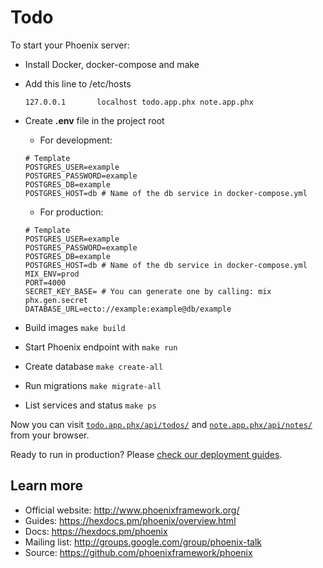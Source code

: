 # Todo

To start your Phoenix server:

- Install Docker, docker-compose and make
- Add this line to /etc/hosts
  ```
  127.0.0.1       localhost todo.app.phx note.app.phx
  ```
- Create **.env** file in the project root

  - For development:

  ```
  # Template
  POSTGRES_USER=example
  POSTGRES_PASSWORD=example
  POSTGRES_DB=example
  POSTGRES_HOST=db # Name of the db service in docker-compose.yml
  ```

  - For production:

  ```
  # Template
  POSTGRES_USER=example
  POSTGRES_PASSWORD=example
  POSTGRES_DB=example
  POSTGRES_HOST=db # Name of the db service in docker-compose.yml
  MIX_ENV=prod
  PORT=4000
  SECRET_KEY_BASE= # You can generate one by calling: mix phx.gen.secret
  DATABASE_URL=ecto://example:example@db/example
  ```

- Build images `make build`
- Start Phoenix endpoint with `make run`
- Create database `make create-all`
- Run migrations `make migrate-all`
- List services and status `make ps`

Now you can visit [`todo.app.phx/api/todos/`](http://todo.app.phx/api/todos/) and [`note.app.phx/api/notes/`](http://note.app.phx/api/notes/) from your browser.

Ready to run in production? Please [check our deployment guides](https://hexdocs.pm/phoenix/deployment.html).

## Learn more

- Official website: http://www.phoenixframework.org/
- Guides: https://hexdocs.pm/phoenix/overview.html
- Docs: https://hexdocs.pm/phoenix
- Mailing list: http://groups.google.com/group/phoenix-talk
- Source: https://github.com/phoenixframework/phoenix
